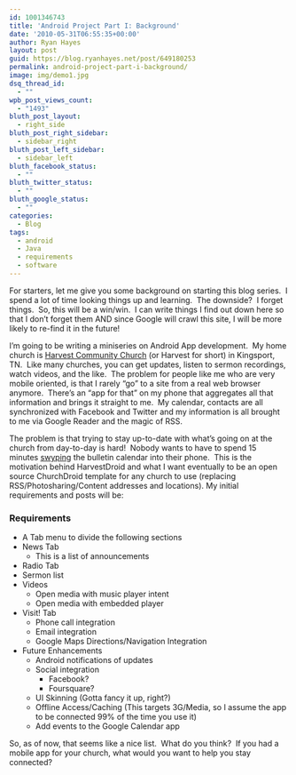 ```yaml
---
id: 1001346743
title: 'Android Project Part I: Background'
date: '2010-05-31T06:55:35+00:00'
author: Ryan Hayes
layout: post
guid: https://blog.ryanhayes.net/post/649180253
permalink: android-project-part-i-background/
image: img/demo1.jpg
dsq_thread_id:
  - ""
wpb_post_views_count:
  - "1493"
bluth_post_layout:
  - right_side
bluth_post_right_sidebar:
  - sidebar_right
bluth_post_left_sidebar:
  - sidebar_left
bluth_facebook_status:
  - ""
bluth_twitter_status:
  - ""
bluth_google_status:
  - ""
categories:
  - Blog
tags:
  - android
  - Java
  - requirements
  - software
---
```

For starters, let me give you some background on starting this blog series.  I spend a lot of time looking things up and learning.  The downside?  I forget things.  So, this will be a win/win.  I can write things I find out down here so that I don’t forget them AND since Google will crawl this site, I will be more likely to re-find it in the future!

I’m going to be writing a miniseries on Android App development.  My home church is [Harvest Community Church](https://www.harvesttn.com/) (or Harvest for short) in Kingsport, TN.  Like many churches, you can get updates, listen to sermon recordings, watch videos, and the like.  The problem for people like me who are very mobile oriented, is that I rarely “go” to a site from a real web browser anymore.  There’s an “app for that” on my phone that aggregates all that information and brings it straight to me.  My calendar, contacts are all synchronized with Facebook and Twitter and my information is all brought to me via Google Reader and the magic of RSS.

The problem is that trying to stay up-to-date with what’s going on at the church from day-to-day is hard!  Nobody wants to have to spend 15 minutes [swyping](https://www.swypeinc.com/) the bulletin calendar into their phone.  This is the motivation behind HarvestDroid and what I want eventually to be an open source ChurchDroid template for any church to use (replacing RSS/Photosharing/Content addresses and locations). My initial requirements and posts will be:

### Requirements

  * A Tab menu to divide the following sections
  * News Tab 
      * This is a list of announcements
  * Radio Tab
  * Sermon list
  * Videos 
      * Open media with music player intent
      * Open media with embedded player
  * Visit! Tab 
      * Phone call integration
      * Email integration
      * Google Maps Directions/Navigation Integration
  * Future Enhancements 
      * Android notifications of updates
      * Social integration 
          * Facebook?
          * Foursquare?
      * UI Skinning (Gotta fancy it up, right?)
      * Offline Access/Caching (This targets 3G/Media, so I assume the app to be connected 99% of the time you use it)
      * Add events to the Google Calendar app

So, as of now, that seems like a nice list.  What do you think?  If you had a mobile app for your church, what would you want to help you stay connected?
